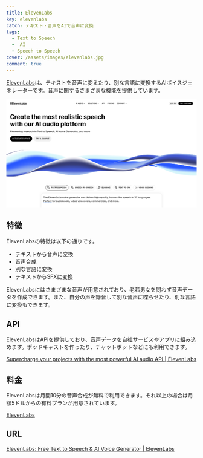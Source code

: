 ```yaml
---
title: ElevenLabs
key: elevenlabs
catch: テキスト・音声をAIで音声に変換
tags:
  - Text to Speech
  -  AI
  - Speech to Speech
cover: /assets/images/elevenlabs.jpg
comment: true
---
```


[ElevenLabs](https://elevenlabs.io/)は、テキストを音声に変えたり、別な言語に変換するAIボイスジェネレーターです。音声に関するさまざまな機能を提供しています。

[![ElevenLabsのWebサイト](/assets/images/elevenlabs.jpg)](https://elevenlabs.io/)

<!--more-->

## 特徴

ElevenLabsの特徴は以下の通りです。

- テキストから音声に変換
- 音声合成
- 別な言語に変換
- テキストからSFXに変換

ElevenLabsにはさまざまな音声が用意されており、老若男女を問わず音声データを作成できます。また、自分の声を録音して別な音声に喋らせたり、別な言語に変換もできます。

## API

ElevenLabsはAPIを提供しており、音声データを自社サービスやアプリに組み込めます。ポッドキャストを作ったり、チャットボットなどにも利用できます。

[Supercharge your projects with the most powerful AI audio API \| ElevenLabs](https://elevenlabs.io/api)

## 料金

ElevenLabsは月間10分の音声合成が無料で利用できます。それ以上の場合は月額5ドルからの有料プランが用意されています。

[ElevenLabs](https://elevenlabs.io/pricing)

## URL

[ElevenLabs: Free Text to Speech & AI Voice Generator \| ElevenLabs](https://elevenlabs.io/)
